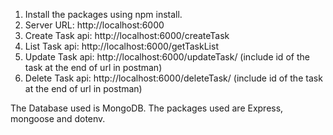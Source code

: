 1. Install the packages using npm install.
2. Server URL: http://localhost:6000
3. Create Task api: http://localhost:6000/createTask
4. List Task api: http://localhost:6000/getTaskList
3. Update Task api: http://localhost:6000/updateTask/     (include id of the task at the end of url in postman)
3. Delete Task api: http://localhost:6000/deleteTask/     (include id of the task at the end of url in postman)

The Database used is MongoDB.
The packages used are Express, mongoose and dotenv.
